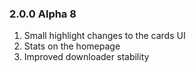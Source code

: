 ### 2.0.0 Alpha 8

1. Small highlight changes to the cards UI
2. Stats on the homepage
3. Improved downloader stability 